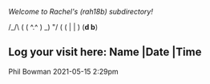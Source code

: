 *Welcome to Rachel's (rah18b) subdirectory!*

 /\_/\  (
 ( ^.^ ) _)
   \"/  (
 ( | | )
(__d b__)



Log your visit here: 
Name				|Date		|Time
-------------------------------------------------------
Phil Bowman			2021-05-15	2:29pm
